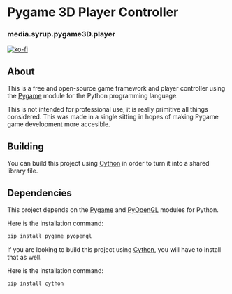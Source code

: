 # Pygame 3D Player Controller
### media.syrup.pygame3D.player

[![ko-fi](https://ko-fi.com/img/githubbutton_sm.svg)](https://ko-fi.com/D1D2C20YB)

## About
This is a free and open-source game framework and player controller using the [Pygame](https://www.pygame.org) module for the Python programming language.

This is not intended for professional use; it is really primitive all things considered. This was made in a single sitting in hopes of making
Pygame game development more accesible. 

## Building
You can build this project using [Cython](https://cython.org) in order to turn it into a shared library file.

## Dependencies
This project depends on the [Pygame](https://www.pygame.org) and [PyOpenGL](http://pyopengl.sourceforge.net/) modules for Python.

Here is the installation command:
```sh
pip install pygame pyopengl
```

If you are looking to build this project using [Cython](https://cython.org), 
you will have to install that as well.

Here is the installation command:
```sh
pip install cython
```
